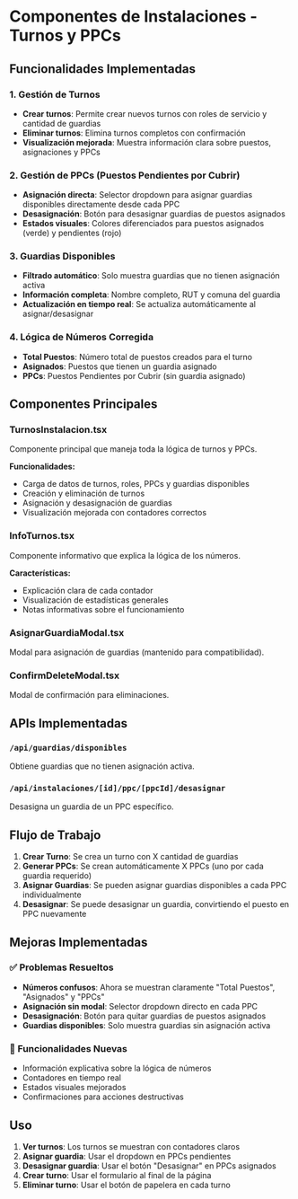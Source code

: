 # Componentes de Instalaciones - Turnos y PPCs

## Funcionalidades Implementadas

### 1. Gestión de Turnos
- **Crear turnos**: Permite crear nuevos turnos con roles de servicio y cantidad de guardias
- **Eliminar turnos**: Elimina turnos completos con confirmación
- **Visualización mejorada**: Muestra información clara sobre puestos, asignaciones y PPCs

### 2. Gestión de PPCs (Puestos Pendientes por Cubrir)
- **Asignación directa**: Selector dropdown para asignar guardias disponibles directamente desde cada PPC
- **Desasignación**: Botón para desasignar guardias de puestos asignados
- **Estados visuales**: Colores diferenciados para puestos asignados (verde) y pendientes (rojo)

### 3. Guardias Disponibles
- **Filtrado automático**: Solo muestra guardias que no tienen asignación activa
- **Información completa**: Nombre completo, RUT y comuna del guardia
- **Actualización en tiempo real**: Se actualiza automáticamente al asignar/desasignar

### 4. Lógica de Números Corregida
- **Total Puestos**: Número total de puestos creados para el turno
- **Asignados**: Puestos que tienen un guardia asignado
- **PPCs**: Puestos Pendientes por Cubrir (sin guardia asignado)

## Componentes Principales

### TurnosInstalacion.tsx
Componente principal que maneja toda la lógica de turnos y PPCs.

**Funcionalidades:**
- Carga de datos de turnos, roles, PPCs y guardias disponibles
- Creación y eliminación de turnos
- Asignación y desasignación de guardias
- Visualización mejorada con contadores correctos

### InfoTurnos.tsx
Componente informativo que explica la lógica de los números.

**Características:**
- Explicación clara de cada contador
- Visualización de estadísticas generales
- Notas informativas sobre el funcionamiento

### AsignarGuardiaModal.tsx
Modal para asignación de guardias (mantenido para compatibilidad).

### ConfirmDeleteModal.tsx
Modal de confirmación para eliminaciones.

## APIs Implementadas

### `/api/guardias/disponibles`
Obtiene guardias que no tienen asignación activa.

### `/api/instalaciones/[id]/ppc/[ppcId]/desasignar`
Desasigna un guardia de un PPC específico.

## Flujo de Trabajo

1. **Crear Turno**: Se crea un turno con X cantidad de guardias
2. **Generar PPCs**: Se crean automáticamente X PPCs (uno por cada guardia requerido)
3. **Asignar Guardias**: Se pueden asignar guardias disponibles a cada PPC individualmente
4. **Desasignar**: Se puede desasignar un guardia, convirtiendo el puesto en PPC nuevamente

## Mejoras Implementadas

### ✅ Problemas Resueltos
- **Números confusos**: Ahora se muestran claramente "Total Puestos", "Asignados" y "PPCs"
- **Asignación sin modal**: Selector dropdown directo en cada PPC
- **Desasignación**: Botón para quitar guardias de puestos asignados
- **Guardias disponibles**: Solo muestra guardias sin asignación activa

### 🔧 Funcionalidades Nuevas
- Información explicativa sobre la lógica de números
- Contadores en tiempo real
- Estados visuales mejorados
- Confirmaciones para acciones destructivas

## Uso

1. **Ver turnos**: Los turnos se muestran con contadores claros
2. **Asignar guardia**: Usar el dropdown en PPCs pendientes
3. **Desasignar guardia**: Usar el botón "Desasignar" en PPCs asignados
4. **Crear turno**: Usar el formulario al final de la página
5. **Eliminar turno**: Usar el botón de papelera en cada turno 